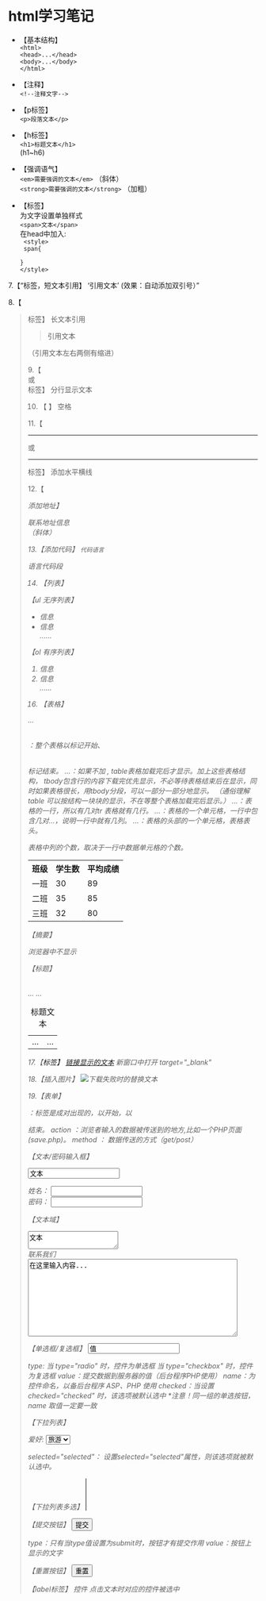 # html学习笔记
* 【基本结构】  
`<html>`   
    `<head>...</head>`     
    `<body>...</body>`      
`</html>`    

* 【注释】  
`<!--注释文字-->`  

* 【p标签】  
`<p>段落文本</p>`  

* 【h标签】  
`<h1>标题文本</h1>`  
(h1~h6)  

* 【强调语气】  
`<em>需要强调的文本</em>` （斜体）  
`<strong>需要强调的文本</strong>` （加粗）  

* 【<span>标签】  
为文字设置单独样式  
`<span>文本</span>`  
在head中加入:  
 ` <style>`  
 ` span{`  
      
  `}`  
  `</style>`  

7.【<q>标签，短文本引用】
<q>引用文本</q> (效果：自动添加双引号）

8.【<blockquote>标签】 长文本引用
<blockquote>引用文本</blockquote> （引用文本左右两侧有缩进）

9.【<br>或<br />标签】 分行显示文本

10. 【&nbsp;】 空格

11.【<hr>或<hr />标签】 添加水平横线

12.【<address>添加地址】
<address>联系地址信息</address> （斜体）

13.【添加代码】
<code>代码语言</code>
<pre>语言代码段</pre>


14. 【列表】

  【ul 无序列表】
<ul>
  <li>信息</li>
  <li>信息</li>
   ......
</ul>

  【ol 有序列表】
<ol>
   <li>信息</li>
   <li>信息</li>
   ......
</ol>

16. 【表格】

<table>…</table>：整个表格以<table>标记开始、</table>标记结束。

<tbody>…</tbody>：如果不加<thead><tbody><tfooter> , table表格加载完后才显示。加上这些表格结构， 
tbody包含行的内容下载完优先显示，不必等待表格结束后在显示，同时如果表格很长，用tbody分段，可以一部分一部分地显示。
（通俗理解table 可以按结构一块块的显示，不在等整个表格加载完后显示。）

<tr>…</tr>：表格的一行，所以有几对tr 表格就有几行。

<td>…</td>：表格的一个单元格，一行中包含几对<td>...</td>，说明一行中就有几列。

<th>…</th>：表格的头部的一个单元格，表格表头。

表格中列的个数，取决于一行中数据单元格的个数。

<table>
  <tbody>
    <tr>
      <th>班级</th>
      <th>学生数</th>
      <th>平均成绩</th>
    </tr>
    <tr>
      <td>一班</td>
      <td>30</td>
      <td>89</td>
    </tr>
    <tr>
      <td>二班</td>
      <td>35</td>
      <td>85</td>
    </tr>
        <td>三班</td>
        <td>32</td>
        <td>80</td>
    </tr>
  </tbody>
</table>

【摘要】
<table summary="表格简介文本"> 浏览器中不显示

【标题】
<table>
    <caption>标题文本</caption>
    <tr>
        <td>…</td>
        <td>…</td>
        …
    </tr>
…
</table>

17.【<a>标签】
<a  href="目标网址"  title="鼠标滑过显示的文本">链接显示的文本</a>
新窗口中打开 target="_blank"

18.【插入图片】
<img src="图片地址" alt="下载失败时的替换文本" title = "提示文本">

19.【表单】
<form   method="传送方式"   action="服务器文件">

<form> ：<form>标签是成对出现的，以<form>开始，以</form>结束。
action ：浏览者输入的数据被传送到的地方,比如一个PHP页面(save.php)。
method ： 数据传送的方式（get/post）

【文本/密码输入框】
<form>
   <input type="text/password" name="名称" value="文本" />
</form>

<form>
  姓名：
  <input type="text" name="myName">
  <br/>
  密码：
  <input type="password" name="pass">
</form>

【文本域】
<textarea  rows="行数" cols="列数">文本</textarea>

<form  method="post" action="save.php">
        <label>联系我们</label>
        <textarea cols="50" rows="10" >在这里输入内容...</textarea>
</form>

【单选框/复选框】
<input   type="radio/checkbox"   value="值"    name="名称"   checked="checked"/>

type:
   当 type="radio" 时，控件为单选框
   当 type="checkbox" 时，控件为复选框
value：提交数据到服务器的值（后台程序PHP使用）
name：为控件命名，以备后台程序 ASP、PHP 使用
checked：当设置 checked="checked" 时，该选项被默认选中
 *注意！同一组的单选按钮，name 取值一定要一致

【下拉列表】
<form action="save.php" method="post" >
    <label>爱好:</label>
    <select>
      <option value="看书">看书</option>
      <option value="旅游" selected="selected">旅游</option>
      <option value="运动">运动</option>
      <option value="购物">购物</option>
    </select>
</form>

selected="selected"：
设置selected="selected"属性，则该选项就被默认选中。

【下拉列表多选】
<select multiple="multiple">

【提交按钮】
<input   type="submit"   value="提交">

type：只有当type值设置为submit时，按钮才有提交作用
value：按钮上显示的文字

【重置按钮】
<input type="reset" value="重置">

【label标签】
<label for="控件id名称">控件</label>
点击文本时对应的控件被选中
